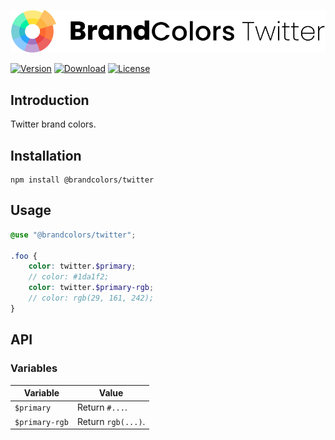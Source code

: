 <div align="center">

![Brand Colors Twitter](.github/logo.svg)

</div>

[![Version](https://flat.badgen.net/npm/v/@brandcolors/twitter)](https://www.npmjs.com/package/@brandcolors/twitter)
[![Download](https://flat.badgen.net/npm/dt/@brandcolors/twitter)](https://www.npmjs.com/package/@brandcolors/twitter)
[![License](https://flat.badgen.net/npm/license/@brandcolors/twitter)](https://www.npmjs.com/package/@brandcolors/twitter)

## Introduction

Twitter brand colors.

## Installation

```shell
npm install @brandcolors/twitter
```

## Usage

```scss
@use "@brandcolors/twitter";

.foo {
    color: twitter.$primary;
    // color: #1da1f2;
    color: twitter.$primary-rgb;
    // color: rgb(29, 161, 242);
}
```

## API

### Variables

| Variable | Value |
| --- | --- |
| `$primary` | Return `#...`. |
| `$primary-rgb` | Return `rgb(...)`. |
